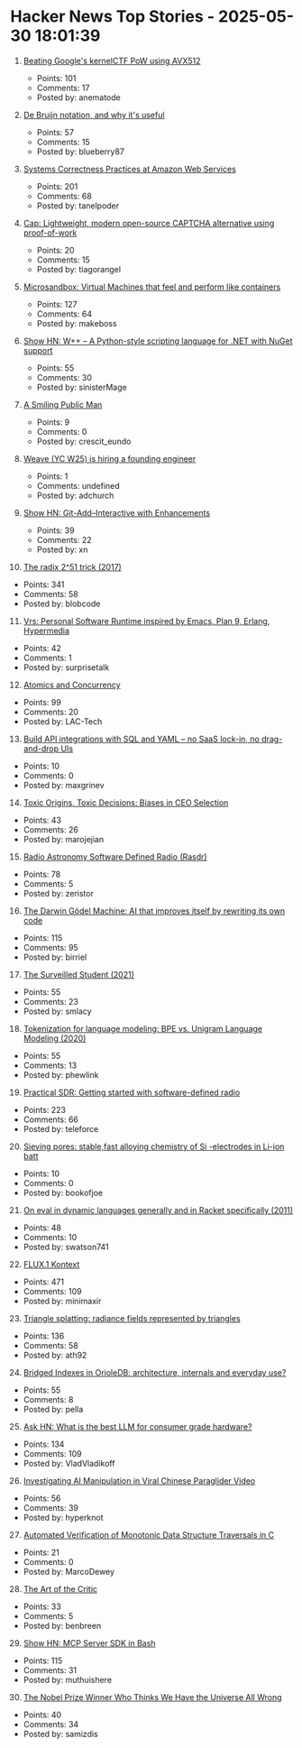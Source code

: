 # Hacker News Top Stories - 2025-05-30 18:01:39

1. [Beating Google's kernelCTF PoW using AVX512](https://anemato.de/blog/kctf-vdf)
   - Points: 101
   - Comments: 17
   - Posted by: anematode

2. [De Bruijn notation, and why it's useful](https://blueberrywren.dev/blog/debruijn-explanation/)
   - Points: 57
   - Comments: 15
   - Posted by: blueberry87

3. [Systems Correctness Practices at Amazon Web Services](https://cacm.acm.org/practice/systems-correctness-practices-at-amazon-web-services/)
   - Points: 201
   - Comments: 68
   - Posted by: tanelpoder

4. [Cap: Lightweight, modern open-source CAPTCHA alternative using proof-of-work](https://capjs.js.org/)
   - Points: 20
   - Comments: 15
   - Posted by: tiagorangel

5. [Microsandbox: Virtual Machines that feel and perform like containers](https://github.com/microsandbox/microsandbox)
   - Points: 127
   - Comments: 64
   - Posted by: makeboss

6. [Show HN: W++ – A Python-style scripting language for .NET with NuGet support](https://github.com/sinisterMage/WPlusPlus)
   - Points: 55
   - Comments: 30
   - Posted by: sinisterMage

7. [A Smiling Public Man](https://salmagundi.skidmore.edu/articles/1407-a-smiling-public-man)
   - Points: 9
   - Comments: 0
   - Posted by: crescit_eundo

8. [Weave (YC W25) is hiring a founding engineer](https://www.ycombinator.com/companies/weave-3/jobs)
   - Points: 1
   - Comments: undefined
   - Posted by: adchurch

9. [Show HN: Git-Add–Interactive with Enhancements](https://github.com/cwarden/git-add-interactive)
   - Points: 39
   - Comments: 22
   - Posted by: xn

10. [The radix 2^51 trick (2017)](https://www.chosenplaintext.ca/articles/radix-2-51-trick.html)
   - Points: 341
   - Comments: 58
   - Posted by: blobcode

11. [Vrs: Personal Software Runtime inspired by Emacs, Plan 9, Erlang, Hypermedia](https://github.com/leoshimo/vrs)
   - Points: 42
   - Comments: 1
   - Posted by: surprisetalk

12. [Atomics and Concurrency](https://redixhumayun.github.io/systems/2024/01/03/atomics-and-concurrency.html)
   - Points: 99
   - Comments: 20
   - Posted by: LAC-Tech

13. [Build API integrations with SQL and YAML – no SaaS lock-in, no drag-and-drop UIs](https://github.com/paloaltodatabases/sequor)
   - Points: 10
   - Comments: 0
   - Posted by: maxgrinev

14. [Toxic Origins, Toxic Decisions: Biases in CEO Selection](https://papers.ssrn.com/sol3/papers.cfm?abstract_id=5270031)
   - Points: 43
   - Comments: 26
   - Posted by: marojejian

15. [Radio Astronomy Software Defined Radio (Rasdr)](https://radio-astronomy.org/rasdr)
   - Points: 78
   - Comments: 5
   - Posted by: zeristor

16. [The Darwin Gödel Machine: AI that improves itself by rewriting its own code](https://sakana.ai/dgm/)
   - Points: 115
   - Comments: 95
   - Posted by: birriel

17. [The Surveilled Student (2021)](https://www.chronicle.com/article/the-surveilled-student)
   - Points: 55
   - Comments: 23
   - Posted by: smlacy

18. [Tokenization for language modeling: BPE vs. Unigram Language Modeling (2020)](https://ndingwall.github.io/blog/tokenization)
   - Points: 55
   - Comments: 13
   - Posted by: phewlink

19. [Practical SDR: Getting started with software-defined radio](https://nostarch.com/practical-sdr)
   - Points: 223
   - Comments: 66
   - Posted by: teleforce

20. [Sieving pores: stable,fast alloying chemistry of Si -electrodes in Li-ion batt](https://www.nature.com/articles/s41467-025-60191-9)
   - Points: 10
   - Comments: 0
   - Posted by: bookofjoe

21. [On eval in dynamic languages generally and in Racket specifically (2011)](https://blog.racket-lang.org/2011/10/on-eval-in-dynamic-languages-generally.html)
   - Points: 48
   - Comments: 10
   - Posted by: swatson741

22. [FLUX.1 Kontext](https://bfl.ai/models/flux-kontext)
   - Points: 471
   - Comments: 109
   - Posted by: minimaxir

23. [Triangle splatting: radiance fields represented by triangles](https://trianglesplatting.github.io/)
   - Points: 136
   - Comments: 58
   - Posted by: ath92

24. [Bridged Indexes in OrioleDB: architecture, internals and everyday use?](https://www.orioledb.com/blog/orioledb-bridged-indexes)
   - Points: 55
   - Comments: 8
   - Posted by: pella

25. [Ask HN: What is the best LLM for consumer grade hardware?](undefined)
   - Points: 134
   - Comments: 109
   - Posted by: VladVladikoff

26. [Investigating AI Manipulation in Viral Chinese Paraglider Video](https://blog.hyperknot.com/p/investigating-ai-manipulation-in)
   - Points: 56
   - Comments: 39
   - Posted by: hyperknot

27. [Automated Verification of Monotonic Data Structure Traversals in C](https://arxiv.org/abs/2505.18818)
   - Points: 21
   - Comments: 0
   - Posted by: MarcoDewey

28. [The Art of the Critic](https://www.metropolitanreview.org/p/the-art-of-the-critic)
   - Points: 33
   - Comments: 5
   - Posted by: benbreen

29. [Show HN: MCP Server SDK in Bash](https://github.com/muthuishere/mcp-server-bash-sdk)
   - Points: 115
   - Comments: 31
   - Posted by: muthuishere

30. [The Nobel Prize Winner Who Thinks We Have the Universe All Wrong](https://www.theatlantic.com/science/archive/2025/05/adam-riess-hubble-tension/682980/)
   - Points: 40
   - Comments: 34
   - Posted by: samizdis


